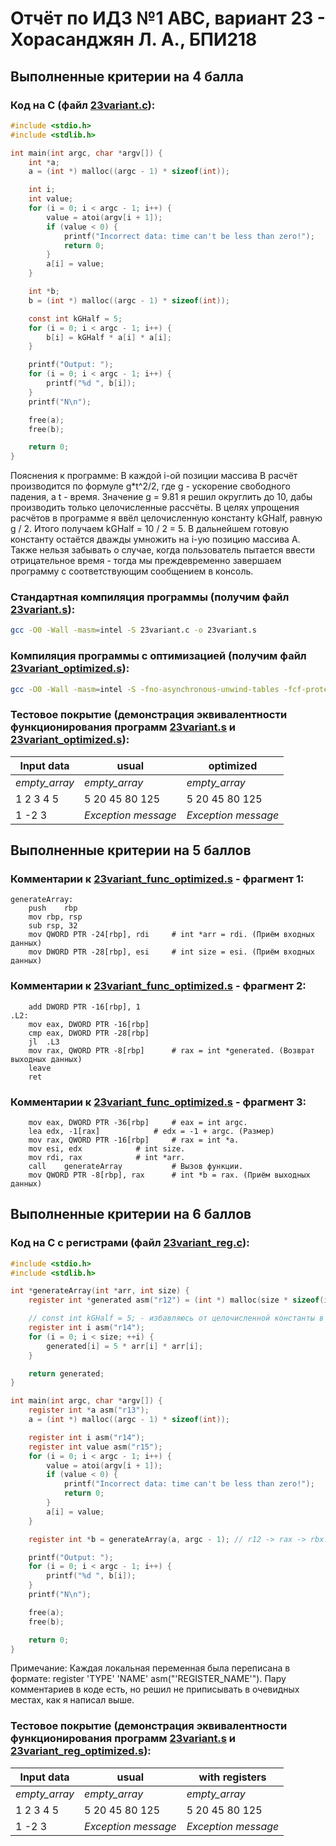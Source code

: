 # Отчёт по ИДЗ №1 АВС, вариант 23 - Хорасанджян Л. А., БПИ218

## Выполненные критерии на 4 балла

### Код на C (файл [23variant.c](https://github.com/lkhorasandzhian/csa-ihw1/blob/main/grade_4/23variant.c)):

```c
#include <stdio.h>
#include <stdlib.h>

int main(int argc, char *argv[]) {
    int *a;
    a = (int *) malloc((argc - 1) * sizeof(int));

    int i;
    int value;
    for (i = 0; i < argc - 1; i++) {
        value = atoi(argv[i + 1]);
        if (value < 0) {
            printf("Incorrect data: time can't be less than zero!");
            return 0;
        }
        a[i] = value;
    }

    int *b;
    b = (int *) malloc((argc - 1) * sizeof(int));

    const int kGHalf = 5;
    for (i = 0; i < argc - 1; i++) {
        b[i] = kGHalf * a[i] * a[i];
    }

    printf("Output: ");
    for (i = 0; i < argc - 1; i++) {
        printf("%d ", b[i]);
    }
    printf("N\n");

    free(a);
    free(b);

    return 0;
}
```
Пояснения к программе:
В каждой i-ой позиции массива B расчёт производится по формуле g*t^2/2, где g - ускорение свободного падения, а t - время.
Значение g = 9.81 я решил округлить до 10, дабы производить только целочисленные рассчёты.
В целях упрощения расчётов в программе я ввёл целочисленную константу kGHalf, равную g / 2.
Итого получаем kGHalf = 10 / 2 = 5. В дальнейшем готовую константу остаётся дважды умножить на i-ую позицию массива A.
Также нельзя забывать о случае, когда пользователь пытается ввести отрицательное время - тогда мы преждевременно завершаем программу с соответствующим сообщением в консоль.

### Стандартная компиляция программы (получим файл [23variant.s](https://github.com/lkhorasandzhian/csa-ihw1/blob/main/grade_4/assembly_usual/23variant.s)):

```sh
gcc -O0 -Wall -masm=intel -S 23variant.c -o 23variant.s
```

### Компиляция программы с оптимизацией (получим файл [23variant_optimized.s](https://github.com/lkhorasandzhian/csa-ihw1/blob/main/grade_4/assembly_optimized/23variant_optimized.s)):

```sh
gcc -O0 -Wall -masm=intel -S -fno-asynchronous-unwind-tables -fcf-protection=none 23variant.c -o 23variant_optimized.s
```

### Тестовое покрытие (демонстрация эквивалентности функционирования программ [23variant.s](https://github.com/lkhorasandzhian/csa-ihw1/blob/main/grade_4/assembly_usual/23variant.s) и [23variant_optimized.s](https://github.com/lkhorasandzhian/csa-ihw1/blob/main/grade_4/assembly_optimized/23variant_optimized.s)):
| Input data       | usual               | optimized           |
|------------------|---------------------|---------------------|
| *empty_array*    | *empty_array*       | *empty_array*       |
| 1 2 3 4 5        | 5 20 45 80 125      | 5 20 45 80 125      |
| 1 -2 3           | *Exception message* | *Exception message* |

## Выполненные критерии на 5 баллов

### Комментарии к [23variant_func_optimized.s](https://github.com/lkhorasandzhian/csa-ihw1/blob/main/grade_5/23variant_func_optimized.s) - фрагмент 1:

```assembly
generateArray:
	push	rbp
	mov	rbp, rsp
	sub	rsp, 32
	mov	QWORD PTR -24[rbp], rdi		# int *arr = rdi. (Приём входных данных)
	mov	DWORD PTR -28[rbp], esi		# int size = esi. (Приём входных данных)
```

### Комментарии к [23variant_func_optimized.s](https://github.com/lkhorasandzhian/csa-ihw1/blob/main/grade_5/23variant_func_optimized.s) - фрагмент 2:

```assembly
	add	DWORD PTR -16[rbp], 1
.L2:
	mov	eax, DWORD PTR -16[rbp]
	cmp	eax, DWORD PTR -28[rbp]
	jl	.L3
	mov	rax, QWORD PTR -8[rbp]		# rax = int *generated. (Возврат выходных данных)
	leave
	ret
```

### Комментарии к [23variant_func_optimized.s](https://github.com/lkhorasandzhian/csa-ihw1/blob/main/grade_5/23variant_func_optimized.s) - фрагмент 3:

```assembly
	mov	eax, DWORD PTR -36[rbp]		# eax = int argc.
	lea	edx, -1[rax]			# edx = -1 + argc. (Размер)
	mov	rax, QWORD PTR -16[rbp]		# rax = int *a.
	mov	esi, edx			# int size.
	mov	rdi, rax			# int *arr.
	call	generateArray			# Вызов функции.
	mov	QWORD PTR -8[rbp], rax		# int *b = rax. (Приём выходных данных)
```

## Выполненные критерии на 6 баллов

### Код на C с регистрами (файл [23variant_reg.c](https://github.com/lkhorasandzhian/csa-ihw1/blob/main/grade_6/23variant_reg.c)):

```c
#include <stdio.h>
#include <stdlib.h>

int *generateArray(int *arr, int size) {
    register int *generated asm("r12") = (int *) malloc(size * sizeof(int));

    // const int kGHalf = 5; - избавляюсь от целочисленной константы в коде и записываю значение 5 сразу в теле цикла.
    register int i asm("r14");
    for (i = 0; i < size; ++i) {
        generated[i] = 5 * arr[i] * arr[i];
    }

    return generated;
}

int main(int argc, char *argv[]) {
    register int *a asm("r13");
    a = (int *) malloc((argc - 1) * sizeof(int));

    register int i asm("r14");
    register int value asm("r15");
    for (i = 0; i < argc - 1; i++) {
        value = atoi(argv[i + 1]);
        if (value < 0) {
            printf("Incorrect data: time can't be less than zero!");
            return 0;
        }
        a[i] = value;
    }

    register int *b = generateArray(a, argc - 1); // r12 -> rax -> rbx.

    printf("Output: ");
    for (i = 0; i < argc - 1; i++) {
        printf("%d ", b[i]);
    }
    printf("N\n");

    free(a);
    free(b);

    return 0;
}
```

Примечание:
Каждая локальная переменная была переписана в формате: register 'TYPE' 'NAME' asm("'REGISTER_NAME'").
Пару комментариев в коде есть, но решил не приписывать в очевидных местах, как я написал выше.


### Тестовое покрытие (демонстрация эквивалентности функционирования программ [23variant.s](https://github.com/lkhorasandzhian/csa-ihw1/blob/main/grade_4/23variant.s) и [23variant_reg_optimized.s](https://github.com/lkhorasandzhian/csa-ihw1/blob/main/grade_6/23variant_reg_optimized.s)):
| Input data       | usual               | with registers           |
|------------------|---------------------|--------------------------|
| *empty_array*    | *empty_array*       | *empty_array*            |
| 1 2 3 4 5        | 5 20 45 80 125      | 5 20 45 80 125           |
| 1 -2 3           | *Exception message* | *Exception message*      |
